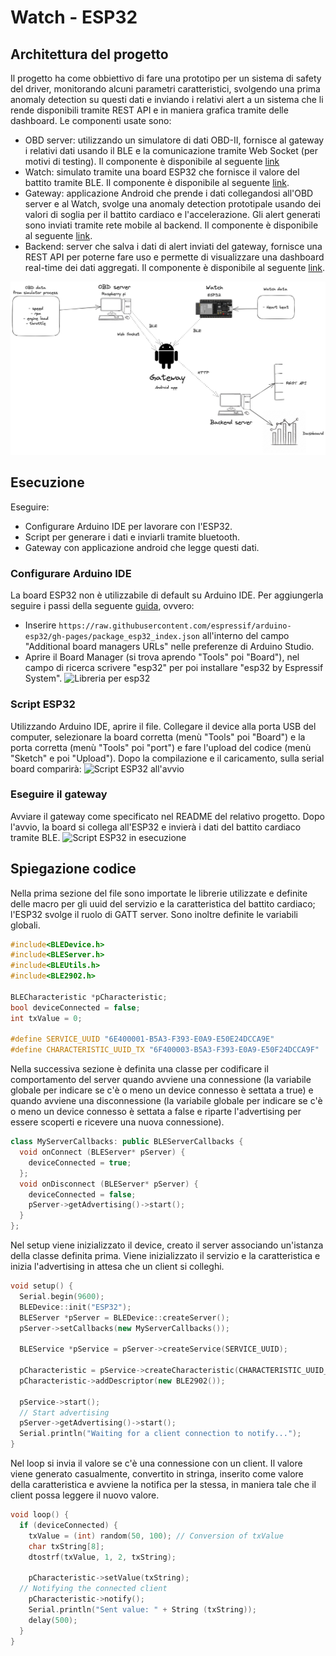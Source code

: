 # Watch - ESP32

## Architettura del progetto
Il progetto ha come obbiettivo di fare una prototipo per un sistema di safety del driver, monitorando alcuni parametri caratteristici, svolgendo una prima anomaly detection su questi dati e inviando i relativi alert a un sistema che li rende disponibili tramite REST API e in maniera grafica tramite delle dashboard.
Le componenti usate sono:
- OBD server: utilizzando un simulatore di dati OBD-II, fornisce al gateway i relativi dati usando il BLE e la comunicazione tramite Web Socket (per motivi di testing). Il componente è disponibile al seguente [link](https://github.com/UniSalento-IDALab-IoTCourse-2022-2023/wot-project-2022-2023-OBDsimulator-Culcea_Merico)
- Watch: simulato tramite una board ESP32 che fornisce il valore del battito tramite BLE. Il componente è disponibile al seguente [link](https://github.com/UniSalento-IDALab-IoTCourse-2022-2023/culcea-merico__driver_safety_watch).
- Gateway: applicazione Android che prende i dati collegandosi all'OBD server e al Watch, svolge una anomaly detection prototipale usando dei valori di soglia per il battito cardiaco e l'accelerazione. Gli alert generati sono inviati tramite rete mobile al backend. Il componente è disponibile al seguente [link](https://github.com/UniSalento-IDALab-IoTCourse-2022-2023/culcea-merico__driver_safety_gateway).
- Backend: server che salva i dati di alert inviati del gateway, fornisce una REST API per poterne fare uso e permette di visualizzare una dashboard real-time dei dati aggregati. Il componente è disponibile al seguente [link](https://github.com/UniSalento-IDALab-IoTCourse-2022-2023/wot-project-2022-2023-Dashboard-Cloud-Culcea_Merico).


![](images/arc_fin.png)

## Esecuzione
Eseguire:
- Configurare Arduino IDE per lavorare con l'ESP32. 
- Script per generare i dati e inviarli tramite bluetooth.
- Gateway con applicazione android che legge questi dati.

### Configurare Arduino IDE
La board ESP32 non è utilizzabile di default su Arduino IDE. Per aggiungerla seguire i passi della seguente [guida](https://dronebotworkshop.com/esp32-intro/), ovvero:
- Inserire `https://raw.githubusercontent.com/espressif/arduino-esp32/gh-pages/package_esp32_index.json` all'interno del campo "Additional board managers URLs" nelle preferenze di Arduino Studio.
- Aprire il Board Manager (si trova aprendo "Tools" poi "Board"), nel campo di ricerca scrivere "esp32" per poi installare "esp32 by Espressif System".
![Libreria per esp32](images/esp32_lib)

### Script ESP32
Utilizzando Arduino IDE, aprire il file. Collegare il device alla porta USB del computer, selezionare la board corretta (menù "Tools" poi "Board") e la porta corretta (menù "Tools" poi "port") e fare l'upload del codice (menù "Sketch" e poi "Upload"). Dopo la compilazione e il caricamento, sulla serial board comparirà:
![Script ESP32 all'avvio](images/start)

### Eseguire il gateway
Avviare il gateway come specificato nel README del relativo progetto.
Dopo l'avvio, la board si collega all'ESP32 e invierà i dati del battito cardiaco tramite BLE.
![Script ESP32 in esecuzione](images/exec)

## Spiegazione codice

Nella prima sezione del file sono importate le librerie utilizzate e definite delle macro per gli uuid del servizio e la caratteristica del battito cardiaco; l'ESP32 svolge il ruolo di GATT server. Sono inoltre definite le variabili globali.
```c++
#include<BLEDevice.h>
#include<BLEServer.h>
#include<BLEUtils.h>
#include<BLE2902.h>

BLECharacteristic *pCharacteristic;
bool deviceConnected = false;
int txValue = 0;

#define SERVICE_UUID "6E400001-B5A3-F393-E0A9-E50E24DCCA9E"
#define CHARACTERISTIC_UUID_TX "6F400003-B5A3-F393-E0A9-E50F24DCCA9F"
```

Nella successiva sezione è definita una classe per codificare il comportamento del server quando avviene una connessione (la variabile globale per indicare se c'è o meno un device connesso è settata a true) e quando avviene una disconnessione (la variabile globale per indicare se c'è o meno un device connesso è settata a false e riparte l'advertising per essere scoperti e ricevere una nuova connessione).
```c++
class MyServerCallbacks: public BLEServerCallbacks {
  void onConnect (BLEServer* pServer) {
    deviceConnected = true;
  };
  void onDisconnect (BLEServer* pServer) {
    deviceConnected = false;
    pServer->getAdvertising()->start();
  }
};
```

Nel setup viene inizializzato il device, creato il server associando un'istanza della classe definita prima. Viene inizializzato il servizio e la caratteristica e inizia l'advertising in attesa che un client si colleghi.
```c++
void setup() {
  Serial.begin(9600);
  BLEDevice::init("ESP32");
  BLEServer *pServer = BLEDevice::createServer();
  pServer->setCallbacks(new MyServerCallbacks());

  BLEService *pService = pServer->createService(SERVICE_UUID);

  pCharacteristic = pService->createCharacteristic(CHARACTERISTIC_UUID_TX, BLECharacteristic::PROPERTY_NOTIFY); //BLE2902 needed to notify
  pCharacteristic->addDescriptor(new BLE2902());

  pService->start();
  // Start advertising
  pServer->getAdvertising()->start();
  Serial.println("Waiting for a client connection to notify...");
}
```

Nel loop si invia il valore se c'è una connessione con un client. Il valore viene generato casualmente, convertito in stringa, inserito come valore della caratteristica e avviene la notifica per la stessa, in maniera tale che il client possa leggere il nuovo valore.
```c++
void loop() {
  if (deviceConnected) {
    txValue = (int) random(50, 100); // Conversion of txValue
    char txString[8];
    dtostrf(txValue, 1, 2, txString);

    pCharacteristic->setValue(txString);
  // Notifying the connected client
    pCharacteristic->notify();
    Serial.println("Sent value: " + String (txString));
    delay(500);
  }
}
```
